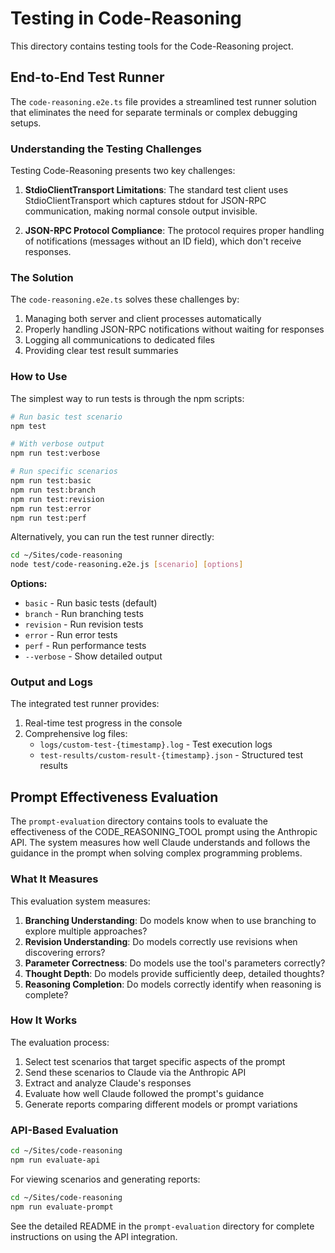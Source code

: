 # Testing in Code-Reasoning

This directory contains testing tools for the Code-Reasoning project.

## End-to-End Test Runner

The `code-reasoning.e2e.ts` file provides a streamlined test runner solution that eliminates the need for separate terminals or complex debugging setups.

### Understanding the Testing Challenges

Testing Code-Reasoning presents two key challenges:

1. **StdioClientTransport Limitations**: The standard test client uses StdioClientTransport which captures stdout for JSON-RPC communication, making normal console output invisible.

2. **JSON-RPC Protocol Compliance**: The protocol requires proper handling of notifications (messages without an ID field), which don't receive responses.

### The Solution

The `code-reasoning.e2e.ts` solves these challenges by:

1. Managing both server and client processes automatically
2. Properly handling JSON-RPC notifications without waiting for responses
3. Logging all communications to dedicated files
4. Providing clear test result summaries

### How to Use

The simplest way to run tests is through the npm scripts:

```bash
# Run basic test scenario
npm test

# With verbose output
npm run test:verbose

# Run specific scenarios
npm run test:basic
npm run test:branch
npm run test:revision
npm run test:error
npm run test:perf
```

Alternatively, you can run the test runner directly:

```bash
cd ~/Sites/code-reasoning
node test/code-reasoning.e2e.js [scenario] [options]
```

**Options:**
- `basic` - Run basic tests (default)
- `branch` - Run branching tests
- `revision` - Run revision tests
- `error` - Run error tests
- `perf` - Run performance tests
- `--verbose` - Show detailed output

### Output and Logs

The integrated test runner provides:

1. Real-time test progress in the console
2. Comprehensive log files:
   - `logs/custom-test-{timestamp}.log` - Test execution logs
   - `test-results/custom-result-{timestamp}.json` - Structured test results

## Prompt Effectiveness Evaluation

The `prompt-evaluation` directory contains tools to evaluate the effectiveness of the CODE_REASONING_TOOL prompt using the Anthropic API. The system measures how well Claude understands and follows the guidance in the prompt when solving complex programming problems.

### What It Measures

This evaluation system measures:

1. **Branching Understanding**: Do models know when to use branching to explore multiple approaches?
2. **Revision Understanding**: Do models correctly use revisions when discovering errors?
3. **Parameter Correctness**: Do models use the tool's parameters correctly?
4. **Thought Depth**: Do models provide sufficiently deep, detailed thoughts?
5. **Reasoning Completion**: Do models correctly identify when reasoning is complete?

### How It Works

The evaluation process:

1. Select test scenarios that target specific aspects of the prompt
2. Send these scenarios to Claude via the Anthropic API
3. Extract and analyze Claude's responses
4. Evaluate how well Claude followed the prompt's guidance
5. Generate reports comparing different models or prompt variations

### API-Based Evaluation

```bash
cd ~/Sites/code-reasoning
npm run evaluate-api
```

For viewing scenarios and generating reports:

```bash
cd ~/Sites/code-reasoning
npm run evaluate-prompt
```

See the detailed README in the `prompt-evaluation` directory for complete instructions on using the API integration.
